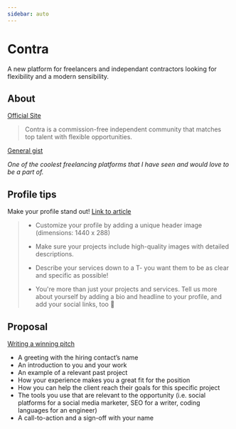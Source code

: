 ```yaml
---
sidebar: auto
---
```


# Contra
A new platform for freelancers and independant contractors looking for flexibility and a modern sensibility. 

## About
[Official Site](https://contra.com/)

> Contra is a commission-free independent community that matches top talent with flexible opportunities.

[General gist](https://contra.com/p/eOUssgM2-welcome-to-contra)

*One of the coolest freelancing platforms that I have seen and would love to be a part of.*

## Profile tips
Make your profile stand out! [Link to article](https://contra.com/p/XEWX2APc-build-your-online-identity)

> - Customize your profile by adding a unique header image (dimensions: 1440 x 288)
>
> - Make sure your projects include high-quality images with detailed descriptions.
>
> - Describe your services down to a T- you want them to be as clear and specific as possible!
>
> - You're more than just your projects and services. Tell us more about yourself by adding a bio and headline to your profile, and add your social links, too 👀

## Proposal
[Writing a winning pitch](https://contra.com/p/BQso3F6v-how-to-write-a-winning-pitch)

- A greeting with the hiring contact’s name
- An introduction to you and your work
- An example of a relevant past project
- How your experience makes you a great fit for the position
- How you can help the client reach their goals for this specific project
- The tools you use that are relevant to the opportunity (i.e. social platforms for a social media marketer, SEO for a writer, coding languages for an engineer)
- A call-to-action and a sign-off with your name







